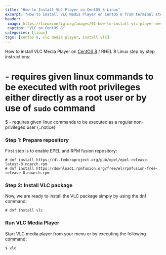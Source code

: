 ```yaml
---
title: "How to Install VLC Player on CentOS 8 Linux"
excerpt: "How to install VLC Media Player on CentOS 8 from terminal step by step"
header:
 image: https://linuxconfig.org/images/01-how-to-install-vlc-player-messenger-on-centos-8-rhel-8-linux.png
 caption: "VLC on CentOS 8"
categories: [linux]
tags: [centos 8, vlc media player, install vlc]
---
```

How to install VLC Media Player on [CentOS 8](/linux/centos-8-linux-released-download-dvd-iso/) / RHEL 8 Linux step by step instructions:

# - requires given linux commands to be executed with root privileges either directly as a root user or by use of `sudo` command
$ - requires given linux commands to be executed as a regular non-privileged user
{:.notice}

### Step 1: Prepare repository

First step is to enable EPEL and RPM fusion repository:

```terminal
# dnf install https://dl.fedoraproject.org/pub/epel/epel-release-latest-8.noarch.rpm
# dnf install https://download1.rpmfusion.org/free/el/rpmfusion-free-release-8.noarch.rpm
```

### Step 2: Install VLC package

Now, we are ready to install the VLC package simply by using the dnf command:

```terminal
# dnf install vlc
```
### Run VLC Media Player

Start VLC media player from your menu or by executing the following command:

```terminal
$ vlc
```
